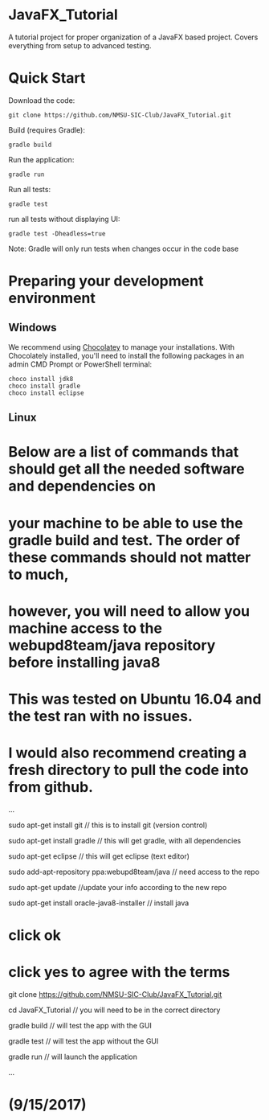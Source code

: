 # JavaFX_Tutorial
A tutorial project for proper organization of a JavaFX based project.  Covers everything from setup to advanced testing.

# Quick Start
Download the code:

```
git clone https://github.com/NMSU-SIC-Club/JavaFX_Tutorial.git
```

Build (requires Gradle):

```
gradle build
```

Run the application:

```
gradle run
```

Run all tests:

```
gradle test
```

run all tests without displaying UI:

```
gradle test -Dheadless=true
```

Note: Gradle will only run tests when changes occur in the code base


# Preparing your development environment
## Windows
We recommend using [Chocolatey][1] to manage your installations.
With Chocolately installed, you'll need to install the following packages in an admin CMD Prompt or PowerShell terminal:

```
choco install jdk8
choco install gradle
choco install eclipse
```

[1]: https://chocolatey.org/

## Linux
# Below are a list of commands that should get all the needed software and dependencies on
# your machine to be able to use the gradle build and test. The order of these commands should not matter to much, 
# however, you will need to allow you machine access to the webupd8team/java repository before installing java8
# This was tested on Ubuntu 16.04 and the test ran with no issues. 
# I would also recommend creating a fresh directory to pull the code into from github. 

...

sudo apt-get install git                     // this is to install git (version control)

sudo apt-get install gradle                  // this will get gradle, with all dependencies

sudo apt-get eclipse                         // this will get eclipse (text editor)

sudo add-apt-repository ppa:webupd8team/java // need access to the repo

sudo apt-get update                          //update your info according to the new repo

sudo apt-get install oracle-java8-installer  // install java
  # click ok
  # click yes to agree with the terms
  
git clone https://github.com/NMSU-SIC-Club/JavaFX_Tutorial.git

cd JavaFX_Tutorial                           // you will need to be in the correct directory

gradle build                                 // will test the app with the GUI

gradle test                                  // will test the app without the GUI

gradle run                                   // will launch the application

...

#  (9/15/2017)
